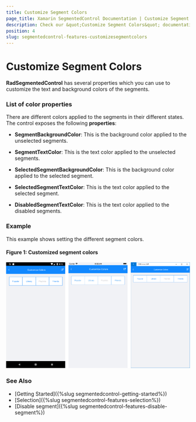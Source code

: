```yaml
---
title: Customize Segment Colors
page_title: Xamarin SegmentedControl Documentation | Customize Segment Colors
description: Check our &quot;Customize Segment Colors&quot; documentation article for Telerik SegmentedControl for Xamarin control.
position: 4
slug: segmentedcontrol-features-customizesegmentcolors
---
```


# Customize Segment Colors

**RadSegmentedControl** has several properties which you can use to customize the text and background colors of the segments.

### List of color properties

There are different colors applied to the segments in their different states. The control exposes the following **properties**:

- **SegmentBackgroundColor**: This is the background color applied to the unselected segments.
- **SegmentTextColor**: This is the text color applied to the unselected segments.

- **SelectedSegmentBackgroundColor**: This is the background color applied to the selected segment.
- **SelectedSegmentTextColor**: This is the text color applied to the selected segment.

- **DisabledSegmentTextColor**: This is the text color applied to the disabled segments.

### Example

This example shows setting the different segment colors.

<snippet id='segmentcontrol-features-customizecolors-xaml'/>
<snippet id='segmentcontrol-features-customizecolors-csharp'/>

#### Figure 1: Customized segment colors
 
![SegmentedControl colors customization](images/segmentcontrol-features-customizecolors-0.png) 

### See Also

- [Getting Started]({%slug segmentedcontrol-getting-started%})
- [Selection]({%slug segmentedcontrol-features-selection%})
- [Disable segment]({%slug segmentedcontrol-features-disable-segment%})